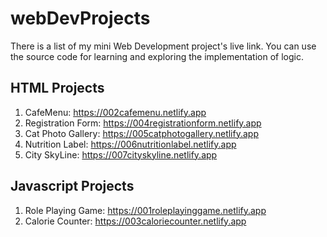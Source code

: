 # webDevProjects

There is a list of my mini Web Development project's live link. You can use the source code for learning and exploring the implementation of logic.

## HTML Projects


1. CafeMenu: https://002cafemenu.netlify.app
2. Registration Form: https://004registrationform.netlify.app
3. Cat Photo Gallery: https://005catphotogallery.netlify.app
4. Nutrition Label: https://006nutritionlabel.netlify.app
5. City SkyLine: https://007cityskyline.netlify.app


## Javascript Projects

1. Role Playing Game: https://001roleplayinggame.netlify.app
2. Calorie Counter: https://003caloriecounter.netlify.app